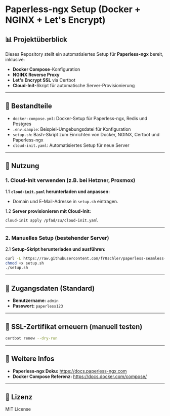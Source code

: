 # Paperless-ngx Setup (Docker + NGINX + Let's Encrypt)

## 📊 Projektüberblick

Dieses Repository stellt ein automatisiertes Setup für **Paperless-ngx** bereit, inklusive:
- **Docker Compose**-Konfiguration
- **NGINX Reverse Proxy**
- **Let's Encrypt SSL** via Certbot
- **Cloud-Init**-Skript für automatische Server-Provisionierung

---

## 🔧 Bestandteile

- `docker-compose.yml`: Docker-Setup für Paperless-ngx, Redis und Postgres
- `.env.sample`: Beispiel-Umgebungsdatei für Konfiguration
- `setup.sh`: Bash-Skript zum Einrichten von Docker, NGINX, Certbot und Paperless-ngx
- `cloud-init.yaml`: Automatisiertes Setup für neue Server

---

## 📘 Nutzung

### 1. Cloud-Init verwenden (z.B. bei Hetzner, Proxmox)

1.1 **`cloud-init.yaml` herunterladen und anpassen:**
- Domain und E-Mail-Adresse in `setup.sh` eintragen.

1.2 **Server provisionieren mit Cloud-Init:**

```bash
cloud-init apply /pfad/zu/cloud-init.yaml
```

---

### 2. Manuelles Setup (bestehender Server)

2.1 **Setup-Skript herunterladen und ausführen:**

```bash
curl -L https://raw.githubusercontent.com/fr0schler/paperless-seamless-setup/main/setup-paperless.sh -o setup.sh
chmod +x setup.sh
./setup.sh
```

---

## 🔐 Zugangsdaten (Standard)

- **Benutzername:** `admin`
- **Passwort:** `paperless123`

---

## 🔄 SSL-Zertifikat erneuern (manuell testen)

```bash
certbot renew --dry-run
```

---

## 📖 Weitere Infos

- **Paperless-ngx Doku:** https://docs.paperless-ngx.com
- **Docker Compose Referenz:** https://docs.docker.com/compose/

---

## 📃 Lizenz

MIT License

